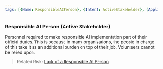 ```yaml
---
tags: [{Name: ResponsibleAIPerson}, {Intent: ActiveStakeholder}, {Applicability: AIAct}, {Usage Example: default_highrisk}]
---
```


### Responsible AI Person (Active Stakeholder)
Personnel required to make responsible AI implementation part of their official duties. This is because in many organizations, the people in charge of this take it as an additional burden on top of their job. Volunteers cannot be relied upon.

> Related Risk: [Lack of a Responsible AI Person](../../../3_RiskManagement/AI_Risks/7_Accountability/Accountability.md#risk-management)